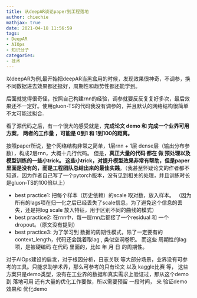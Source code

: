 ```yaml
---
title: 从deepAR谈论paper到工程落地
author: chiechie
mathjax: true
date: 2021-04-18 11:56:59
tags:
- DeepAR
- AIOps
- 知识分子
categories:
- 技术
---
```


以deepAR为例,最开始把deepAR当黑盒用的时候，发现效果很神奇，不调参，换不同数据进去效果都还挺好，周期性和趋势性都还能学到。

后面就觉得很奇怪，按照自己构建rnn的经验，调参就要反反复复好多次，最后效果还不一定好。使用gluon-TS的代码我没有调参的，并且默认的网络结构很简单 不太可能过拟合.

看了源代码之后，有一个很大的感受就是，**完成论文 demo  和 完成一个业界可用方案， 两者的工作量 ，可能是 0到1 和 1到100的距离。**

按照paper所说，整个网络结构非常之简单，1层rnn + 1层 dense层（输出分布参数），构成2层rnn，大概十几行代码。 但是，**真正大量的代码 都在 做  预处理以及 模型训练的一些小trick。 这些小trick，对提升模型效果非常有帮助，但是paper里面是没有的，而是工程团队总结出来的最佳实践**。（我甚至怀疑论文的作者都不知道，因为作者自己写了一个pytorch版本，没有见到相关的处理，并且训练时长是gluon-TS的100倍以上）

- best practice1:   把每个样本（历史依赖）的scale 取对数，放入样本。 （因为所有的lags项在归一化之后已经丢失了scale信息，为了避免这个信息的丢失，还是把log scale 放入特征，用于区别不同的曲线的模式）
- best practice2:  在rnn中，每一层rnn后都接了一个residual 和 一个 dropout。（原文没有提到）
- best practice3:  为了学习到 数据的周期性模式，除了一定要有的context_length，代码还会跳着取lag , 类似空洞卷积。 而这些 周期性的lag项，是被硬编码 在代码 里面的，比如 年 月 日 的周期性。

对于AIOps建设的启发，对于根因分析，日志关联 等大部分场景，业界没有可参考的工具。只能求助学术界，那么可参考的只有论文 以及 kaggle比赛 等， 这些方案只是demo类型，没有在工业界的数据和真实需求上验证过，那从这个demo 到 落地可用 还有大量的优化工作要做，所以需要预留 一段时间， 来 验证demo效果和 优化demo
